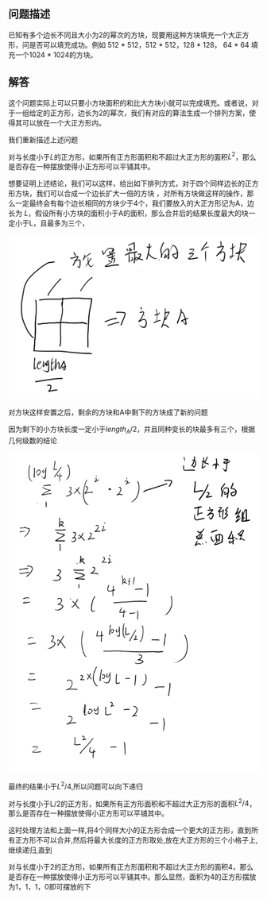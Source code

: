 ## 问题描述

​	已知有多个边长不同且大小为2的幂次的方块，现要用这种方块填充一个大正方形，问是否可以填充成功。例如 512 * 512，512 * 512，128 * 128， 64 * 64 填充一个1024 * 1024的方块。

## 解答

这个问题实际上可以只要小方块面积的和比大方块小就可以完成填充。或者说，对于一组给定的正方形，边长为2的幂次，我们有对应的算法生成一个排列方案，使得其可以放在一个大正方形内。

我们重新描述上述问题

对与长度小于$L$的正方形，如果所有正方形面积和不超过大正方形的面积$L^2$，那么是否存在一种摆放使得小正方形可以平铺其中。

想要证明上述结论，我们可以这样，给出如下排列方式，对于四个同样边长的正方形方块，我们可以合成一个边长扩大一倍的方块 ，对所有方块做这样的操作，那么一定最终会有每个边长相同的方块少于4个，我们要放入的大正方形记为A，边长为 $L$，假设所有小方块的面积小于A的面积，那么合并后的结果长度最大的块一定小于L，且最多为三个，

![image-20230422230117108](img/image-20230422230117108.png)

对方块这样安置之后，剩余的方块和A中剩下的方块成了新的问题

因为剩下的小方块长度一定小于$length_A / 2$，并且同种变长的块最多有三个，根据几何级数的结论

![image-20230422231609752](img/image-20230422231609752.png)

最终的结果小于$L^2 / 4$,所以问题可以向下递归

对与长度小于L/2的正方形，如果所有正方形面积和不超过大正方形的面积$L^2/4$​，那么是否存在一种摆放使得小正方形可以平铺其中。

这时处理方法和上面一样,将4个同样大小的正方形合成一个更大的正方形，直到所有正方形不可以合并,然后将最大长度的正方形取处,放在大正方形的三个小格子上,继续递归,直到



对与长度小于2的正方形，如果所有正方形面积和不超过大正方形的面积$4$​，那么是否存在一种摆放使得小正方形可以平铺其中。那么显然，面积为4的正方形摆放为1，1，1，0即可摆放的下

